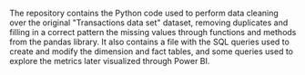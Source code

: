 The repository contains the Python code used to perform data cleaning over the original "Transactions data set" dataset, removing duplicates and filling in a correct pattern the missing values through functions and methods from the pandas library.
It also contains a file with the SQL queries used to create and modify the dimension and fact tables, and some queries used to explore the metrics later visualized through Power BI.
